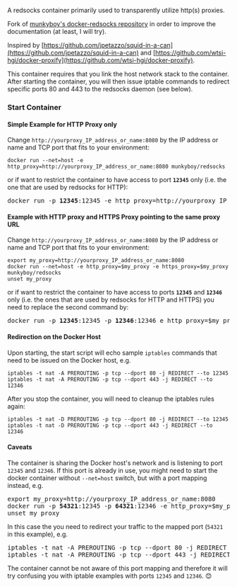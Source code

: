 A redsocks container primarily used to transparently utilize http(s) proxies.

Fork of [munkyboy's docker-redsocks repository](https://github.com/munkyboy/docker-redsocks) in order to improve the documentation (at least, I will try).

Inspired by [https://github.com/jpetazzo/squid-in-a-can](https://github.com/jpetazzo/squid-in-a-can) and
[https://github.com/wtsi-hgi/docker-proxify](https://github.com/wtsi-hgi/docker-proxify).

This container requires that you link the host network stack to the container.
After starting the container, you will then issue iptable commands to redirect
specific ports 80 and 443 to the redsocks daemon (see below).

### Start Container

#### Simple Example for HTTP Proxy only
Change `http://yourproxy_IP_address_or_name:8080` by the IP address or name and TCP port that fits to your environment:
```
docker run --net=host -e http_proxy=http://yourproxy_IP_address_or_name:8080 munkyboy/redsocks
```
or if want to restrict the container to have access to port **`12345`** only (i.e. the one that are used by redsocks for HTTP):
<pre>
docker run -p <b>12345</b>:12345 -e http_proxy=http://yourproxy_IP_address_or_name:8080 munkyboy/redsocks
</pre>

#### Example with HTTP proxy and HTTPS Proxy pointing to the same proxy URL
Change `http://yourproxy_IP_address_or_name:8080` by the IP address or name and TCP port that fits to your environment:
```
export my_proxy=http://yourproxy_IP_address_or_name:8080
docker run --net=host -e http_proxy=$my_proxy -e https_proxy=$my_proxy munkyboy/redsocks
unset my_proxy
```
or if want to restrict the container to have access to ports **`12345`** and **`12346`** only (i.e. the ones that are used by redsocks for HTTP and HTTPS) you need to replace the second command by:
<pre>
docker run -p <b>12345</b>:12345 -p <b>12346</b>:12346 e http_proxy=$my_proxy -e https_proxy=$my_proxy munkyboy/redsocks
</pre>

#### Redirection on the Docker Host
Upon starting, the start script will echo sample `iptables` commands that need to be issued on the Docker host, e.g. 
```
iptables -t nat -A PREROUTING -p tcp --dport 80 -j REDIRECT --to 12345
iptables -t nat -A PREROUTING -p tcp --dport 443 -j REDIRECT --to 12346
```
After you stop the container, you will need to cleanup the iptables rules again:
```
iptables -t nat -D PREROUTING -p tcp --dport 80 -j REDIRECT --to 12345
iptables -t nat -D PREROUTING -p tcp --dport 443 -j REDIRECT --to 12346
```

#### Caveats
The container is sharing the Docker host's network and is listening to port `12345` and `12346`. If this port is already in use, you might need to start the docker container without `--net=host` switch, but with a port mapping instead, e.g.
<pre>
export my_proxy=http://yourproxy_IP_address_or_name:8080
docker run -p <b>54321</b>:12345 -p <b>64321</b>:12346 -e http_proxy=$my_proxy -e https_proxy=$my_proxy munkyboy/redsocks
unset my_proxy
</pre>
In this case the you need to redirect your traffic to the mapped port (`54321` in this example), e.g. 
<pre>
iptables -t nat -A PREROUTING -p tcp --dport 80 -j REDIRECT --to <b>54321</b>
iptables -t nat -A PREROUTING -p tcp --dport 443 -j REDIRECT --to <b>64321</b>
</pre>
The container cannot be not aware of this port mapping and therefore it will try confusing you with iptable examples with ports `12345` and `12346`.
:blush:


